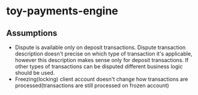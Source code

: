 # toy-payments-engine

## Assumptions
- Dispute is available only on deposit transactions. Dispute transaction description doesn't precise on which type of transaction it's applicable, however this description makes sense only for deposit transactions. If other types of transactions can be disputed different business logic should be used.
- Freezing(locking) client account doesn't change how transactions are processed(transactions are still processed on frozen account)